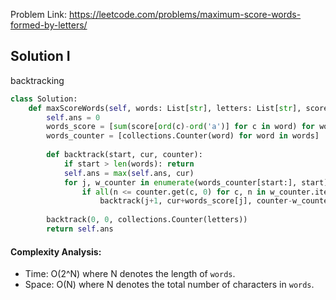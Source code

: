 Problem Link: https://leetcode.com/problems/maximum-score-words-formed-by-letters/



## Solution I
backtracking

```python
class Solution:
    def maxScoreWords(self, words: List[str], letters: List[str], score: List[int]) -> int:
        self.ans = 0
        words_score = [sum(score[ord(c)-ord('a')] for c in word) for word in words]
        words_counter = [collections.Counter(word) for word in words]
        
        def backtrack(start, cur, counter):
            if start > len(words): return
            self.ans = max(self.ans, cur)
            for j, w_counter in enumerate(words_counter[start:], start):
                if all(n <= counter.get(c, 0) for c, n in w_counter.items()):
                    backtrack(j+1, cur+words_score[j], counter-w_counter)
                    
        backtrack(0, 0, collections.Counter(letters))
        return self.ans
```

#### Complexity Analysis:
- Time: O(2^N) where N denotes the length of `words`.
- Space: O(N) where N denotes the total number of characters in `words`.